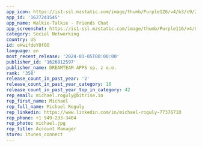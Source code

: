 ```yaml
---
app_icon: https://is1-ssl.mzstatic.com/image/thumb/Purple126/v4/b3/c9/2e/b3c92e60-db7b-b456-9b76-2fe7e86ff8bd/AppIcon-0-0-1x_U007emarketing-0-7-0-sRGB-85-220.png/1024x1024bb.png
app_id: '1627241545'
app_name: Walkie-Talkie - Friends Chat
app_screenshot: https://is1-ssl.mzstatic.com/image/thumb/Purple116/v4/08/00/c7/0800c795-cf30-fe07-eae0-0aeda83947e7/182ba1ce-0252-47da-b89f-eb1f68cc12ad__U0410_U043d_U0433_U043b_U0438_U0438_U0306_U0441_U043a_U0438_U0438_U0306.png/1284x2778bb.png
category: Social Networking
country: US
id: oHwifdoYOfOO
language: en
most_recent_release: '2024-01-05T00:00:00'
publisher_id: '1626812597'
publisher_name: DREAMTEAM APPS sp. z o.o.
rank: '358'
release_count_in_past_year: '2'
release_count_in_past_year_category: 16
release_count_in_past_year_top_in_category: 42
rep_email: michael.roguly@bitrise.io
rep_first_name: Michael
rep_full_name: Michael Roguly
rep_linkedin: https://www.linkedin.com/in/michael-roguly-77376710
rep_phone: +1 949-233-3404
rep_photo: michael.jpg
rep_title: Account Manager
store: itunes_connect
---
```


